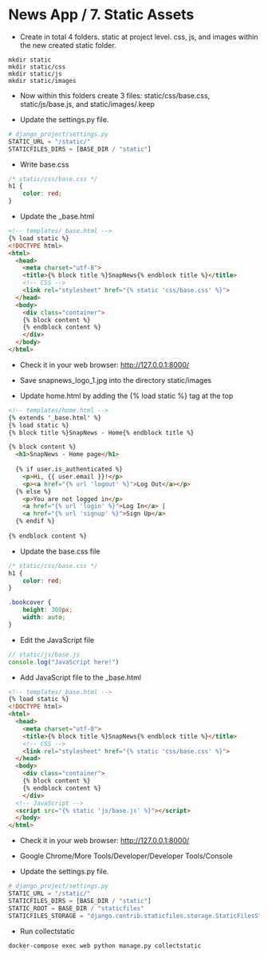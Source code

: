 News App / 7. Static Assets
========================================================

* Create in total 4 folders. static at project level. css, js, and images within the new created static folder. 

```shell
mkdir static
mkdir static/css
mkdir static/js
mkdir static/images
```

* Now within this folders create 3 files: static/css/base.css, static/js/base.js, and static/images/.keep

* Update the settings.py file.
```python
# django_project/settings.py
STATIC_URL = "/static/"
STATICFILES_DIRS = [BASE_DIR / "static"]
```

* Write base.css
```css
/* static/css/base.css */
h1 {
    color: red;
}
```

* Update the _base.html
```html
<!-- templates/_base.html -->
{% load static %}
<!DOCTYPE html>
<html>
  <head>
    <meta charset="utf-8">
    <title>{% block title %}SnapNews{% endblock title %}</title>
    <!-- CSS -->
    <link rel="stylesheet" href="{% static 'css/base.css' %}">
  </head>
  <body>
    <div class="container">
    {% block content %}    
    {% endblock content %}    
    </div>
  </body>
</html>
```

* Check it in your web browser: http://127.0.0.1:8000/

* Save snapnews_logo_1.jpg into the directory static/images

* Update home.html by adding the {% load static %} tag at the top
```html
<!-- templates/home.html -->
{% extends '_base.html' %}
{% load static %}
{% block title %}SnapNews - Home{% endblock title %}

{% block content %}
  <h1>SnapNews - Home page</h1>
  
  {% if user.is_authenticated %}
    <p>Hi, {{ user.email }}!</p>
    <p><a href="{% url 'logout' %}">Log Out</a></p>
  {% else %}
    <p>You are not logged in</p>
    <a href="{% url 'login' %}">Log In</a> |
    <a href="{% url 'signup' %}">Sign Up</a>
  {% endif %}
        
{% endblock content %}  
```

* Update the base.css file

```css
/* static/css/base.css */
h1 {
    color: red;
}

.bookcover {
    height: 300px;
    width: auto;
}
```

* Edit the JavaScript file
```JavaScript
// static/js/base.js
console.log("JavaScript here!")
```

* Add JavaScript file to the _base.html
```html
<!-- templates/_base.html -->
{% load static %}
<!DOCTYPE html>
<html>
  <head>
    <meta charset="utf-8">
    <title>{% block title %}SnapNews{% endblock title %}</title>
    <!-- CSS -->
    <link rel="stylesheet" href="{% static 'css/base.css' %}">
  </head>
  <body>
    <div class="container">
    {% block content %}    
    {% endblock content %}    
    </div>
  <!-- JavaScript -->
  <script src="{% static 'js/base.js' %}"></script>
  </body>
</html>
```

* Check it in your web browser: http://127.0.0.1:8000/
* Google Chrome/More Tools/Developer/Developer Tools/Console

* Update the settings.py file.
```python
# django_project/settings.py
STATIC_URL = "/static/"
STATICFILES_DIRS = [BASE_DIR / "static"]
STATIC_ROOT = BASE_DIR / "staticfiles"
STATICFILES_STORAGE = "django.contrib.staticfiles.storage.StaticFilesStorage"
```

* Run collectstatic
```shell
docker-compose exec web python manage.py collectstatic
```
